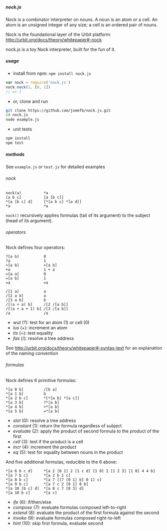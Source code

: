 ##### nock.js

Nock is a combinator interpreter on nouns. A noun is an atom or a cell.
An atom is an unsigned integer of any size; a cell is an ordered pair of nouns.

Nock is the foundational layer of the Urbit platform: http://urbit.org/docs/theory/whitepaper#-nock

nock.js is a toy Nock interpreter, built for the fun of it.

##### usage

- install from npm: `npm install nock.js`

```js
var nock = require('nock.js')
nock.nock(1, [0, 1])
// => 1
```

- or, clone and run

```sh
git clone https://github.com/joemfb/nock.js.git
cd nock.js
node example.js
```

- unit tests

```sh
npm install
npm test
```


##### methods

See `example.js` or `test.js` for detailed examples

###### nock

```
nock(a)          *a
[a b c]          [a [b c]]
*[a [b c] d]     [*[a b c] *[a d]]
*a               *a
```

`nock()` recursively applies formulas (tail of its argument) to the subject (head of its argument).

###### operators

Nock defines four operators:

```
?[a b]           0
?a               1
+[a b]           +[a b]
+a               1 + a
=[a a]           0
=[a b]           1
=a               =a

/[1 a]           a
/[2 a b]         a
/[3 a b]         b
/[(a + a) b]     /[2 /[a b]]
/[(a + a + 1) b] /[3 /[a b]]
/a               /a
```

- *wut* (?): test for an atom (1) or cell (0)
- *lus* (+): increment an atom
- *tis* (=): test equality
- *fas* (/): resolve a tree address

See http://urbit.org/docs/theory/whitepaper#-syntax-text for an explanation of the naming convention

###### formulas

Nock defines 6 primitive formulas:

```
*[a 0 b]         /[b a]
*[a 1 b]         b
*[a 2 b c]       *[*[a b] *[a c]]
*[a 3 b]         ?*[a b]
*[a 4 b]         +*[a b]
*[a 5 b]         =*[a b]
```

- *slot* (0): resolve a tree address
- *constant* (1): return the formula regardless of subject
- *evaluate* (2): apply the product of second formula to the product of the first
- *cell* (3): test if the product is a cell
- *incr* (4): increment the product
- *eq* (5): test for equality between nouns in the product

And five additional formulas, reducible to the 6 above:

```
*[a 6 b c d]     *[a 2 [0 1] 2 [1 c d] [1 0] 2 [1 2 3] [1 0] 4 4 b]
*[a 7 b c]       *[a 2 b 1 c]
*[a 8 b c]       *[a 7 [[7 [0 1] b] 0 1] c]
*[a 9 b c]       *[a 7 c 2 [0 1] 0 b]
*[a 10 [b c] d]  *[a 8 c 7 [0 3] d]
*[a 10 b c]      *[a c]
```

- *ife* (6): if/then/else
- *compose* (7): evaluate formulas composed left-to-right
- *extend* (8): evaluate the product of the first formula against the second
- *invoke* (9): evaluate formulas composed right-to-left
- *hint* (10): skip first formula, evaluate second
